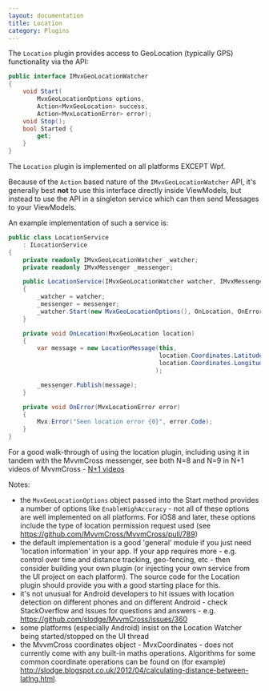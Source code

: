 ```yaml
---
layout: documentation
title: Location
category: Plugins
---
```

The `Location` plugin provides access to GeoLocation (typically GPS) functionality via the API:

```c#
public interface IMvxGeoLocationWatcher
{
    void Start(
        MvxGeoLocationOptions options,
        Action<MvxGeoLocation> success,
        Action<MvxLocationError> error);
    void Stop();
    bool Started {
        get;
    }
}
```

The `Location` plugin is implemented on all platforms EXCEPT Wpf.

Because of the `Action` based nature of the `IMvxGeoLocationWatcher` API, it's generally best **not** to use this interface directly inside ViewModels, but instead to use the API in a singleton service which can then send Messages to your ViewModels.

An example implementation of such a service is:

```c#
public class LocationService
    : ILocationService
{
    private readonly IMvxGeoLocationWatcher _watcher;
    private readonly IMvxMessenger _messenger;

    public LocationService(IMvxGeoLocationWatcher watcher, IMvxMessenger messenger)
    {
        _watcher = watcher;
        _messenger = messenger;
        _watcher.Start(new MvxGeoLocationOptions(), OnLocation, OnError);
    }

    private void OnLocation(MvxGeoLocation location)
    {
        var message = new LocationMessage(this,
                                          location.Coordinates.Latitude,
                                          location.Coordinates.Longitude
                                         );

        _messenger.Publish(message);
    }

    private void OnError(MvxLocationError error)
    {
        Mvx.Error("Seen location error {0}", error.Code);
    }
}
```

For a good walk-through of using the location plugin, including using it in tandem with the MvvmCross messenger, see both N=8 and N=9 in N+1 videos of MvvmCross - [N+1 videos](https://github.com/slodge/MvvmCross/wiki/N-1-Videos-Of-MvvmCross)

Notes:

- the `MvxGeoLocationOptions` object passed into the Start method provides a number of options like `EnableHighAccuracy` - not all of these options are well implemented on all platforms. For iOS8 and later, these options include the type of location permission request used (see https://github.com/MvvmCross/MvvmCross/pull/789)
- the default implementation is a good 'general' module if you just need 'location information' in your app. If your app requires more - e.g. control over time and distance tracking, geo-fencing, etc - then consider building your own plugin (or injecting your own service from the UI project on each platform). The source code for the Location plugin should provide you with a good starting place for this.
- it's not unusual for Android developers to hit issues with location detection on different phones and on different Android - check StackOverflow and Issues for questions and answers - e.g. https://github.com/slodge/MvvmCross/issues/360
- some platforms (especially Android) insist on the Location Watcher being started/stopped on the UI thread
- the MvvmCross coordinates object - MvxCoordinates - does not currently come with any built-in maths operations. Algorithms for some common coordinate operations can be found on (for example) http://slodge.blogspot.co.uk/2012/04/calculating-distance-between-latlng.html.

